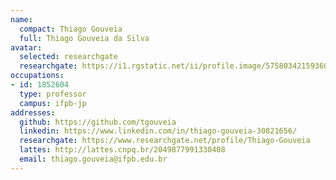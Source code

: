 ```yaml
---
name:
  compact: Thiago Gouveia
  full: Thiago Gouveia da Silva
avatar:
  selected: researchgate
  researchgate: https://i1.rgstatic.net/ii/profile.image/575803421593600-1514293641203_Q128/Thiago-Gouveia.jpg
occupations:
- id: 1852604
  type: professor
  campus: ifpb-jp
addresses:
  github: https://github.com/tgouveia
  linkedin: https://www.linkedin.com/in/thiago-gouveia-30821656/
  researchgate: https://www.researchgate.net/profile/Thiago-Gouveia
  lattes: http://lattes.cnpq.br/2049877991330408
  email: thiago.gouveia@ifpb.edu.br
---
```

